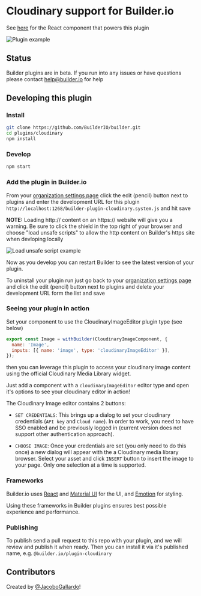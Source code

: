 # Cloudinary support for Builder.io

See [here](src/CloudinaryImageEditor.tsx) for the React component that powers this plugin

<img src="https://imgur.com/vpNzMud.gif" alt="Plugin example">

## Status

Builder plugins are in beta. If you run into any issues or have questions please
contact help@builder.io for help

## Developing this plugin

### Install

```bash
git clone https://github.com/BuilderIO/builder.git
cd plugins/cloudinary
npm install
```

### Develop

```bash
npm start
```

### Add the plugin in Builder.io

From your [organization settings page](https://builder.io/account/organization) click the edit (pencil) button next to plugins and enter the development URL for this plugin `http://localhost:1268/builder-plugin-cloudinary.system.js` and hit save

**NOTE:** Loading http:// content on an https:// website will give you a warning. Be sure to click the shield in the top right of your browser and choose "load unsafe scripts" to allow the http content on Builder's https site when devloping locally

<img alt="Load unsafe script example" src="https://i.stack.imgur.com/uSaLL.png">

Now as you develop you can restart Builder to see the latest version of your plugin.

To uninstall your plugin run just go back to your [organization settings page](https://builder.io/account/organization) and click the edit (pencil) button next to plugins and
delete your development URL form the list and save

### Seeing your plugin in action

Set your component to use the CloudinaryImageEditor plugin type (see below)

```javascript
export const Image = withBuilder(CloudinaryImageComponent, {
  name: 'Image',
  inputs: [{ name: 'image', type: 'cloudinaryImageEditor' }],
});
```

then you can leverage this plugin to access your cloudinary image content using the official Cloudinary Media Library widget.

Just add a component with a `cloudinaryImageEditor` editor type and open it's options to see your cloudinary editor in action!

The Cloudinary Image editor contains 2 buttons:

- `SET CREDENTIALS`: This brings up a dialog to set your cloudinary credentials (`API key` and `Cloud name`). In order to work, you need to have SSO enabled and be previously logged in (current version does not support other authentication approach).

- `CHOOSE IMAGE`: Once your credentials are set (you only need to do this once) a new dialog will appear with the a Cloudinary media library browser. Select your asset and click `INSERT` button to insert the image to your page. Only one selection at a time is supported.

### Frameworks

Builder.io uses [React](https://github.com/facebook/react) and [Material UI](https://github.com/mui-org/material-ui) for the UI, and [Emotion](https://github.com/emotion-js/emotion) for styling.

Using these frameworks in Builder plugins ensures best possible experience and performance.

### Publishing

To publish send a pull request to this repo with your plugin, and we will review and publish it when ready. Then you can install it via it's published name, e.g. `@builder.io/plugin-cloudinary`

## Contributors

Created by [@JacoboGallardo](https://github.com/jacobogallardo)!
